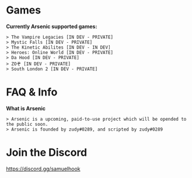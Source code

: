 # Games

**Currently Arsenic supported games:**

    > The Vampire Legacies [IN DEV - PRIVATE]
    > Mystic Falls [IN DEV - PRIVATE]
    > The Kinetic Abilites [IN DEV - IN DEV]
    > Heroes: Online World [IN DEV - PRIVATE]
    > Da Hood [IN DEV - PRIVATE]
    > ZOぞ [IN DEV - PRIVATE]
    > South London 2 [IN DEV - PRIVATE]
    
# FAQ & Info

**What is Arsenic**

    > Arsenic is a upcoming, paid-to-use project which will be opended to the public soon.
    > Arsenic is founded by zudy#0289, and scripted by zudy#0289
    
# Join the Discord

https://discord.gg/samuelhook
